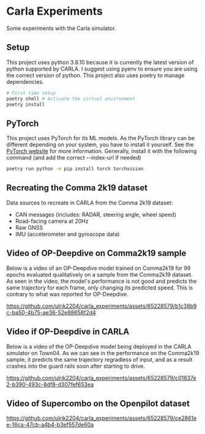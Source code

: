 # Carla Experiments

Some experiments with the Carla simulator.

## Setup
This project uses python 3.8.10 because it is currently the latest version of python supported by CARLA. I suggest using pyenv to ensure you are using the correct version of python. This project also uses poetry to manage dependencies.

```bash
# First time setup
poetry shell # Activate the virtual environment
poetry install
```

## PyTorch
This project uses PyTorch for its ML models. As the PyTorch library can be different depending on your system, you have to install it yourself. See the [PyTorch website](https://pytorch.org/get-started/locally/) for more information. Generally, install it with the following command (and add the correct --index-url if needed)

```bash
poetry run python -m pip install torch torchvision
```


## Recreating the Comma 2k19 dataset

Data sources to recreate in CARLA from the Comma 2k19 dataset:
- CAN messages (includes: RADAR, steering angle, wheel speed)
- Road-facing camera at 20Hz
- Raw GNSS
- IMU (accelerometer and gyroscope data)


## Video of OP-Deepdive on Comma2k19 sample

Below is a video of an OP-Deepdive model trained on Comma2k19 for 99 epochs evaluated qualitatively on a sample from the Comma2k19 dataset. As seen in the video, the model's performance is not good and predicts the same trajectory for each frame, only changing its predicted speed. This is contrary to what was reported for OP-Deepdive. 

https://github.com/ulrik2204/carla_experiments/assets/65228579/b1c38b9c-ba50-4b75-ae36-52e88658f2d4


## Video if OP-Deepdive in CARLA

Below is a video of the OP-Deepdive model being deployed in the CARLA simulator on Town04. As we can see in the performance on the Comma2k19 sample, it predicts the same trajectory regradless of input, and as a result crashes into the guard rails soon after starting to drive. 

https://github.com/ulrik2204/carla_experiments/assets/65228579/c01837e2-b390-493c-8df8-d307fef653ea


## Video of Supercombo on the Openpilot dataset


https://github.com/ulrik2204/carla_experiments/assets/65228579/ce2861ee-16ca-47cb-a4b4-b3ef557de60a







